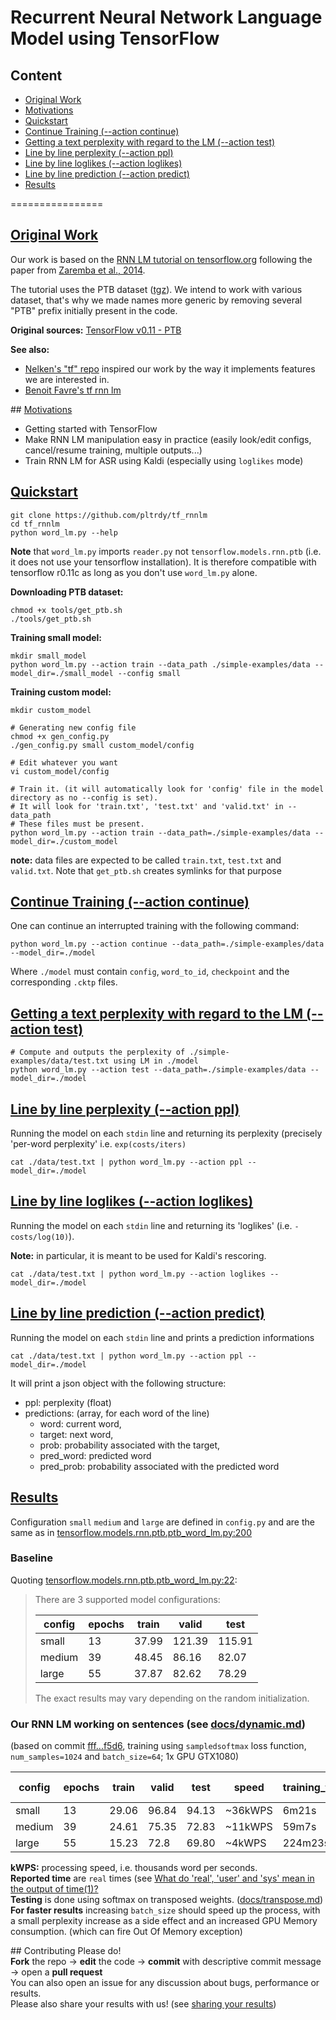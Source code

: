 # Recurrent Neural Network Language Model using TensorFlow

## Content
* [Original Work](#orig)
* [Motivations](#motivations)
* [Quickstart](#quickstart)
* [Continue Training (--action continue)](#continue)
* [Getting a text perplexity with regard to the LM (--action test)](#test)
* [Line by line perplexity (--action ppl)](#ppl)
* [Line by line loglikes (--action loglikes)](#loglikes)
* [Line by line prediction (--action predict)](#predict)
* [Results](#results)


================

## [Original Work](#orig)

Our work is based on the [RNN LM tutorial on tensorflow.org](https://www.tensorflow.org/versions/r0.11/tutorials/recurrent/index.html#recurrent-neural-networks) following the paper from [Zaremba et al., 2014](https://arxiv.org/abs/1409.2329).

The tutorial uses the PTB dataset ([tgz](http://www.fit.vutbr.cz/~imikolov/rnnlm/simple-examples.tgz)). We intend to work with various dataset, that's why we made names more generic by removing several "PTB" prefix initially present in the code.

**Original sources:** [TensorFlow v0.11 - PTB](https://github.com/tensorflow/tensorflow/tree/282823b877f173e6a33bbc9d4b9ad7dd8413ada6/tensorflow/models/rnn/ptb)

**See also:** 
- [Nelken's "tf" repo](https://github.com/nelken/tf) inspired our work by the way it implements features we are interested in. 
- [Benoit Favre's tf rnn lm](https://gitlab.lif.univ-mrs.fr/benoit.favre/tf_lm/blob/200645ab5aa446b72cf30c14355126062070f676/tf_lm.py)


## [Motivations](#motivations)
* Getting started with TensorFlow
* Make RNN LM manipulation easy in practice (easily look/edit configs, cancel/resume training, multiple outputs...)
* Train RNN LM for ASR using Kaldi (especially using `loglikes` mode)

## [Quickstart](#quickstart)

```shell
git clone https://github.com/pltrdy/tf_rnnlm
cd tf_rnnlm
python word_lm.py --help
```

**Note** that `word_lm.py` imports `reader.py` not `tensorflow.models.rnn.ptb` (i.e. it does not use your tensorflow installation). It is therefore compatible with tensorflow r0.11c as long as you don't use `word_lm.py` alone. 

**Downloading PTB dataset:**
```shell
chmod +x tools/get_ptb.sh
./tools/get_ptb.sh
```

**Training small model:**
```shell
mkdir small_model
python word_lm.py --action train --data_path ./simple-examples/data --model_dir=./small_model --config small
```
**Training custom model:**
```shell
mkdir custom_model

# Generating new config file
chmod +x gen_config.py
./gen_config.py small custom_model/config

# Edit whatever you want
vi custom_model/config

# Train it. (it will automatically look for 'config' file in the model directory as no --config is set).
# It will look for 'train.txt', 'test.txt' and 'valid.txt' in --data_path
# These files must be present.
python word_lm.py --action train --data_path=./simple-examples/data --model_dir=./custom_model
```
**note:** data files are expected to be called `train.txt`, `test.txt` and `valid.txt`. Note that `get_ptb.sh` creates symlinks for that purpose

## [Continue Training (--action continue)](#continue)
One can continue an interrupted training with the following command:
```shell
python word_lm.py --action continue --data_path=./simple-examples/data --model_dir=./model
```
Where `./model` must contain `config`, `word_to_id`, `checkpoint` and the corresponding `.cktp` files.

## [Getting a text perplexity with regard to the LM (--action test)](#test)
```shell
# Compute and outputs the perplexity of ./simple-examples/data/test.txt using LM in ./model
python word_lm.py --action test --data_path=./simple-examples/data --model_dir=./model
```

## [Line by line perplexity (--action ppl)](#ppl)
Running the model on each `stdin` line and returning its perplexity (precisely 'per-word perplexity' i.e. `exp(costs/iters)`
```shell
cat ./data/test.txt | python word_lm.py --action ppl --model_dir=./model
```


## [Line by line loglikes (--action loglikes)](#loglikes)
Running the model on each `stdin` line and returning its 'loglikes' (i.e. `-costs/log(10)`).

**Note:** in particular, it is meant to be used for Kaldi's rescoring.
```shell
cat ./data/test.txt | python word_lm.py --action loglikes --model_dir=./model
```

## [Line by line prediction (--action predict)](#predict)
Running the model on each `stdin` line and prints a prediction informations
```shell
cat ./data/test.txt | python word_lm.py --action ppl --model_dir=./model
```
It will print a json object with the following structure:
+ ppl: perplexity (float)
+ predictions: (array, for each word of the line)
  + word: current word, 
  + target: next word, 
  + prob: probability associated with the target, 
  + pred_word: predicted word
  + pred_prob: probability associated with the predicted word

## [Results](#results)
Configuration `small` `medium` and `large` are defined in `config.py` and are the same as in [tensorflow.models.rnn.ptb.ptb_word_lm.py:200](https://github.com/tensorflow/tensorflow/blob/e2d51a87f0727f8537b46048d8241aeebb6e48d6/tensorflow/models/rnn/ptb/ptb_word_lm.py#L200)
### Baseline
Quoting [tensorflow.models.rnn.ptb.ptb_word_lm.py:22](https://github.com/tensorflow/tensorflow/blob/e2d51a87f0727f8537b46048d8241aeebb6e48d6/tensorflow/models/rnn/ptb/ptb_word_lm.py#L22):
> There are 3 supported model configurations:
> 
> | config | epochs | train | valid  | test  |
> |--------|--------|-------|--------|-------|
> | small  | 13     | 37.99 | 121.39 | 115.91|
> | medium | 39     | 48.45 |  86.16 |  82.07|
> | large  | 55     | 37.87 |  82.62 |  78.29|
> The exact results may vary depending on the random initialization.

### Our RNN LM working on sentences (see [docs/dynamic.md](docs/dynamic.md))
(based on commit [fff...f5d6](https://github.com/pltrdy/tf_rnnlm/commit/fff44942340b1881f1ebbb3be72044da41b8f5d6), training using `sampledsoftmax` loss function, `num_samples=1024` and `batch_size=64`; 1x GPU GTX1080)


| config | epochs | train | valid  | test  |  speed   | training_time | testing time |
|--------|--------|-------|--------|-------|----------|---------------|--------------|
| small  | 13     | 29.06 | 96.84  | 94.13 | ~36kWPS  |    6m21s      |     27s      |
| medium | 39     | 24.61 |  75.35 | 72.83 | ~11kWPS  |    59m7s      |     28s      |
| large  | 55     | 15.23 |  72.8  | 69.80 |  ~4kWPS  |    224m23s    |     1m5s     |

**kWPS:** processing speed, i.e. thousands word per seconds.    
**Reported time** are `real` times (see [What do 'real', 'user' and 'sys' mean in the output of time(1)?](http://stackoverflow.com/a/556411/5903959)   
**Testing** is done using softmax on transposed weights. ([docs/transpose.md](docs/dynamic.md))    
**For faster results** increasing `batch_size` should speed up the process, with a small perplexity increase as a side effect and an increased GPU Memory consumption. (which can fire Out Of Memory exception)

## Contributing
Please do!   
**Fork** the repo -> **edit** the code -> **commit** with descriptive commit message -> open a **pull request**   
You can also open an issue for any discussion about bugs, performance or results.   
Please also share your results with us! (see [sharing your results](docs/share_results.md))
